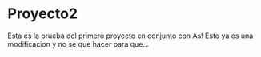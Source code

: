 # Proyecto2
Esta es la prueba del primero proyecto en conjunto con As!
Esto ya es una modificacion
y no se que hacer para que...

